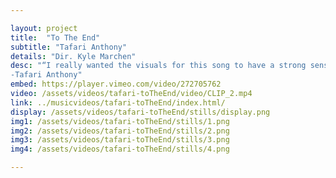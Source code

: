 ```yaml
---

layout: project
title:  "To The End"
subtitle: "Tafari Anthony"
details: "Dir. Kyle Marchen"
desc: "“I really wanted the visuals for this song to have a strong sense of empowerment and an attitude of “If you work hard you can achieve whatever you want.” Keeping that mentality alive can be very hard when life starts to get crazy, and sometimes we just need a little reminder. I was lucky enough to have Olympian Nikkita Holder star in the video… She’s one of my best friends so really she couldn’t say no! The amount of dedication and work involved in training for something like the Olympics made her story a perfect one to really bring out the message of the song.”<br>
-Tafari Anthony"
embed: https://player.vimeo.com/video/272705762
video: /assets/videos/tafari-toTheEnd/video/CLIP_2.mp4
link: ../musicvideos/tafari-toTheEnd/index.html/
display: /assets/videos/tafari-toTheEnd/stills/display.png
img1: /assets/videos/tafari-toTheEnd/stills/1.png
img2: /assets/videos/tafari-toTheEnd/stills/2.png
img3: /assets/videos/tafari-toTheEnd/stills/3.png
img4: /assets/videos/tafari-toTheEnd/stills/4.png

---
```

